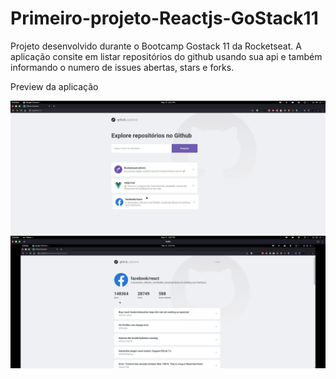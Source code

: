 # Primeiro-projeto-Reactjs-GoStack11
Projeto desenvolvido durante o Bootcamp Gostack 11 da Rocketseat. A aplicação consite em listar repositórios do github usando sua api e também informando o numero de issues abertas, stars e forks.

Preview da aplicação

<img src="/prev/prev.png">
</br>

<img src="/prev/prev01.png">
</br>
